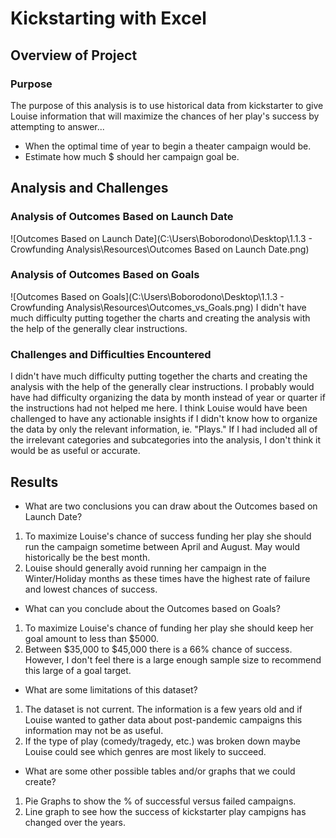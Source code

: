 # Kickstarting with Excel
## Overview of Project
### Purpose
The purpose of this analysis is to use historical data from kickstarter to give Louise information that will maximize the chances of her play's success by attempting to answer...
-  When the optimal time of year to begin a theater campaign would be.
-  Estimate how much $ should her campaign goal be.

## Analysis and Challenges
### Analysis of Outcomes Based on Launch Date
![Outcomes Based on Launch Date](C:\Users\Boborodono\Desktop\1.1.3 - Crowfunding Analysis\Resources\Outcomes Based on Launch Date.png)


### Analysis of Outcomes Based on Goals
![Outcomes Based on Goals](C:\Users\Boborodono\Desktop\1.1.3 - Crowfunding Analysis\Resources\Outcomes_vs_Goals.png)
I didn't have much difficulty putting together the charts and creating the analysis with the help of the generally clear instructions. 

### Challenges and Difficulties Encountered
I didn't have much difficulty putting together the charts and creating the analysis with the help of the generally clear instructions. I probably would have had difficulty organizing the data by month instead of year or quarter if the instructions had not helped me here. I think Louise would have been challenged to have any actionable insights if I didn't know how to organize the data by only the relevant information, ie. "Plays." If I had included all of the irrelevant categories and subcategories into the analysis, I don't think it would be as useful or accurate.

## Results

- What are two conclusions you can draw about the Outcomes based on Launch Date?
1. To maximize Louise's chance of success funding her play she should run the campaign sometime between April and August. May would historically be the best month.
2. Louise should generally avoid running her campaign in the Winter/Holiday months as these times have the highest rate of failure and lowest chances of success.

- What can you conclude about the Outcomes based on Goals?
1. To maximize Louise's chance of funding her play she should keep her goal amount to less than $5000. 
2. Between $35,000 to $45,000 there is a 66% chance of success. However, I don't feel there is a large enough sample size to recommend this large of a goal target. 

- What are some limitations of this dataset?
1. The dataset is not current. The information is a few years old and if Louise wanted to gather data about post-pandemic campaigns this information may not be as useful. 
2. If the type of play (comedy/tragedy, etc.) was broken down maybe Louise could see which genres are most likely to succeed. 

- What are some other possible tables and/or graphs that we could create?
1. Pie Graphs to show the % of successful versus failed campaigns. 
2. Line graph to see how the success of kickstarter play campigns has changed over the years. 
